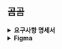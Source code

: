 ## 곰곰


<details>
<summary><b>요구사항 명세서</b></summary>
<div markdown="1">

[요구사항 명세서](https://spot-chill-154.notion.site/32d9daaaf675419ebc7c52ba81ebdc8c)
<br/>
</details>

<details>
<summary><b>Figma</b></summary>
<div markdown="1">

<br/>

### Main Page

<img src="img/Main_Page_1.png"/>

<img src="img/Main_Page_2.png"/>

<img src="img/Main_Page_3.png"/>

<img src="img/Main_Page_4.png"/>

### Colors

<img src="img/Colors.png"/>

</div>
</details>
